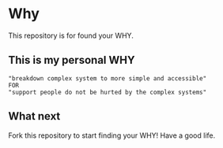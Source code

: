 # Why

This repository is for found your WHY.

## This is my personal WHY

```
"breakdown complex system to more simple and accessible" 
FOR 
"support people do not be hurted by the complex systems" 
```

## What next

Fork this repository to start finding your WHY! Have a good life.
